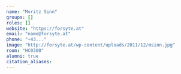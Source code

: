 ```yaml
---
name: "Moritz Sinn"
groups: []
roles: []
website: "https://forsyte.at"
email: "name@forsyte.at"
phone: "+43..."
image: "http://forsyte.at/wp-content/uploads/2011/12/msinn.jpg"
room: "HC0300"
alumni: true
citation_aliases:
---
```


<!--
Your custom content goes here.
-->